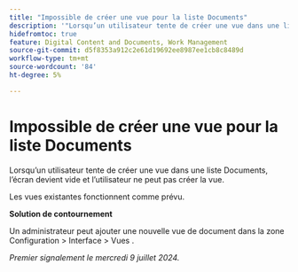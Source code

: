 ```yaml
---
title: "Impossible de créer une vue pour la liste Documents"
description: '"Lorsqu’un utilisateur tente de créer une vue dans une liste Documents, l’écran devient vide et l’utilisateur ne peut pas créer la vue.  »'
hidefromtoc: true
feature: Digital Content and Documents, Work Management
source-git-commit: d5f8353a912c2e61d19692ee8987ee1cb8c8489d
workflow-type: tm+mt
source-wordcount: '84'
ht-degree: 5%

---
```



# Impossible de créer une vue pour la liste Documents

Lorsqu’un utilisateur tente de créer une vue dans une liste Documents, l’écran devient vide et l’utilisateur ne peut pas créer la vue.

Les vues existantes fonctionnent comme prévu.

**Solution de contournement**

Un administrateur peut ajouter une nouvelle vue de document dans la zone Configuration > Interface > Vues .

_Premier signalement le mercredi 9 juillet 2024._
